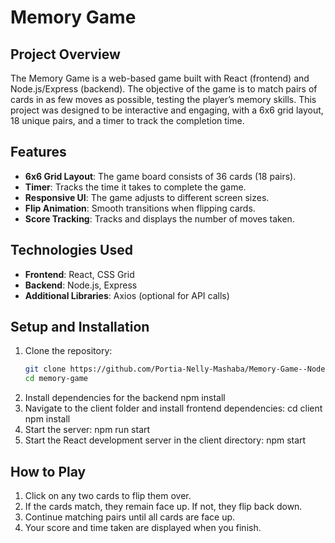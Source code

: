 # Memory Game 

## Project Overview
The Memory Game is a web-based game built with React (frontend) and Node.js/Express (backend). The objective of the game is to match pairs of cards in as few moves as possible, testing the player’s memory skills. This project was designed to be interactive and engaging, with a 6x6 grid layout, 18 unique pairs, and a timer to track the completion time.

## Features
- **6x6 Grid Layout**: The game board consists of 36 cards (18 pairs).
- **Timer**: Tracks the time it takes to complete the game.
- **Responsive UI**: The game adjusts to different screen sizes.
- **Flip Animation**: Smooth transitions when flipping cards.
- **Score Tracking**: Tracks and displays the number of moves taken.

## Technologies Used
- **Frontend**: React, CSS Grid
- **Backend**: Node.js, Express
- **Additional Libraries**: Axios (optional for API calls)

## Setup and Installation
1. Clone the repository:
   ```bash
   git clone https://github.com/Portia-Nelly-Mashaba/Memory-Game--Node-JS.git
   cd memory-game
2. Install dependencies for the backend
    npm install
3. Navigate to the client folder and install frontend dependencies:
    cd client
    npm install
4. Start the server:
    npm run start
5. Start the React development server in the client directory:
    npm start

## How to Play
1. Click on any two cards to flip them over.
2. If the cards match, they remain face up. If not, they flip back down.
3. Continue matching pairs until all cards are face up.
4. Your score and time taken are displayed when you finish.